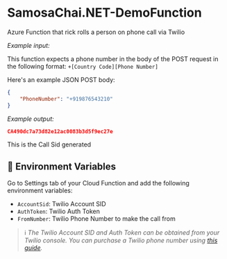 # SamosaChai.NET-DemoFunction

Azure Function that rick rolls a person on phone call via Twilio

_Example input:_

This function expects a phone number in the body of the POST request in the following format: `+[Country Code][Phone Number]`

Here's an example JSON POST body:

```json
{
    "PhoneNumber": "+919876543210"
}
```

_Example output:_

```json
CA490dc7a73d82e12ac0083b3d5f9ec27e
```

This is the Call Sid generated

## 📝 Environment Variables

Go to Settings tab of your Cloud Function and add the following environment variables:

- `AccountSid`: Twilio Account SID
- `AuthToken`: Twilio Auth Token
- `FromNumber`: Twilio Phone Number to make the call from

> ℹ️ _The Twilio Account SID and Auth Token can be obtained from your Twilio console. You can purchase a Twilio phone number using [this guide](https://support.twilio.com/hc/en-us/articles/223135247-How-to-Search-for-and-Buy-a-Twilio-Phone-Number-from-Console)._
